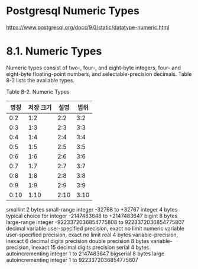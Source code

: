 # Postgresql Numeric Types

https://www.postgresql.org/docs/9.0/static/datatype-numeric.html


# 8.1. Numeric Types

Numeric types consist of two-, four-, and eight-byte integers, four- and eight-byte floating-point numbers, and selectable-precision decimals. Table 8-2 lists the available types.

Table 8-2. Numeric Types

| 명칭 | 저장 크기 | 설명 | 범위 |
| -- | -- | -- | -- |
| 0:2 | 1:2 | 2:2 | 3:2 |
| 0:3 | 1:3 | 2:3 | 3:3 |
| 0:4 | 1:4 | 2:4 | 3:4 |
| 0:5 | 1:5 | 2:5 | 3:5 |
| 0:6 | 1:6 | 2:6 | 3:6 |
| 0:7 | 1:7 | 2:7 | 3:7 |
| 0:8 | 1:8 | 2:8 | 3:8 |
| 0:9 | 1:9 | 2:9 | 3:9 |
| 0:10 | 1:10 | 2:10 | 3:10 |
	 		
smallint	2 bytes	small-range integer	-32768 to +32767
integer	4 bytes	typical choice for integer	-2147483648 to +2147483647
bigint	8 bytes	large-range integer	-9223372036854775808 to 9223372036854775807
decimal	variable	user-specified precision, exact	no limit
numeric	variable	user-specified precision, exact	no limit
real	4 bytes	variable-precision, inexact	6 decimal digits precision
double precision	8 bytes	variable-precision, inexact	15 decimal digits precision
serial	4 bytes	autoincrementing integer	1 to 2147483647
bigserial	8 bytes	large autoincrementing integer	1 to 9223372036854775807